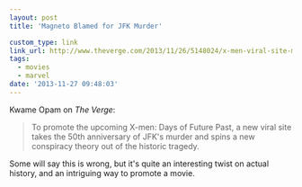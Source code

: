 ```yaml
---
layout: post
title: 'Magneto Blamed for JFK Murder'

custom_type: link
link_url: http://www.theverge.com/2013/11/26/5148024/x-men-viral-site-magneto-responsible-for-jfk-murder
tags:
  - movies
  - marvel
date: '2013-11-27 09:48:03'
---
```

Kwame Opam on *The Verge*:

>To promote the upcoming X-men: Days of Future Past, a new viral site takes the 50th anniversary of JFK's murder and spins a new conspiracy theory out of the historic tragedy.

Some will say this is wrong, but it's quite an interesting twist on actual history, and an intriguing way to promote a movie.
